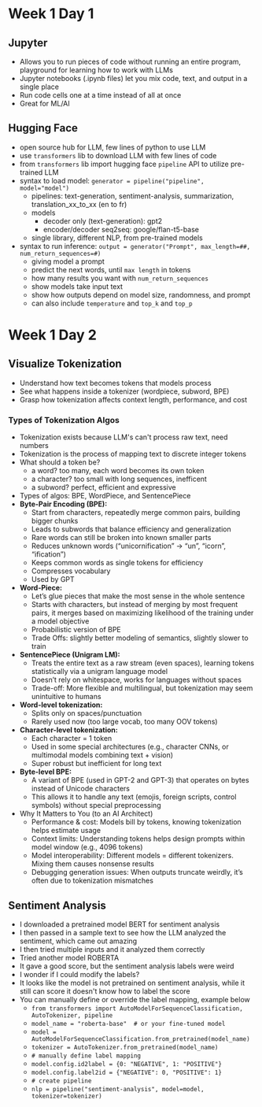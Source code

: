 # Week 1 Day 1

## Jupyter
- Allows you to run pieces of code without running an entire program, playground for learning how to work with LLMs
- Jupyter notebooks (.ipynb files) let you mix code, text, and output in a single place
- Run code cells one at a time instead of all at once
- Great for ML/AI

## Hugging Face
- open source hub for LLM, few lines of python to use LLM
- use `transformers` lib to download LLM with few lines of code
- from `transformers` lib import hugging face `pipeline` API to utilize pre-trained LLM
- syntax to load model: `generator = pipeline("pipeline", model="model")`
    - pipelines: text-generation, sentiment-analysis, summarization, translation_xx_to_xx (en to fr)
    - models
        - decoder only (text-generation): gpt2
        - encoder/decoder seq2seq: google/flan-t5-base
    - single library, different NLP, from pre-trained models
- syntax to run inference: `output = generator("Prompt", max_length=##, num_return_sequences=#)`
    - giving model a prompt
    - predict the next words, until `max length` in tokens
    - how many results you want with `num_return_sequences`
    - show models take input text
    - show how outputs depend on model size, randomness, and prompt
    - can also include `temperature` and `top_k` and `top_p`

# Week 1 Day 2

## Visualize Tokenization
- Understand how text becomes tokens that models process
- See what happens inside a tokenizer (wordpiece, subword, BPE)
- Grasp how tokenization affects context length, performance, and cost

### Types of Tokenization Algos
- Tokenization exists because LLM's can't process raw text, need numbers
- Tokenization is the process of mapping text to discrete integer tokens
- What should a token be?
    - a word? too many, each word becomes its own token
    - a character? too small with long sequences, inefficent
    - a subword? perfect, efficient and expressive
- Types of algos: BPE, WordPiece, and SentencePiece
- **Byte-Pair Encoding (BPE):**
    - Start from characters, repeatedly merge common pairs, building bigger chunks
    - Leads to subwords that balance efficiency and generalization
    - Rare words can still be broken into known smaller parts
    - Reduces unknown words (“unicornification” → “un”, “icorn”, “ification”)
    - Keeps common words as single tokens for efficiency
    - Compresses vocabulary
    - Used by GPT
- **Word-Piece:**
    - Let’s glue pieces that make the most sense in the whole sentence
    - Starts with characters, but instead of merging by most frequent pairs, it merges based on maximizing likelihood of the training under a model objective
    - Probabilistic version of BPE
    - Trade Offs: slightly better modeling of semantics, slightly slower to train
- **SentencePiece (Unigram LM):**
    - Treats the entire text as a raw stream (even spaces), learning tokens statistically via a unigram language model
    - Doesn’t rely on whitespace, works for languages without spaces
    - Trade-off: More flexible and multilingual, but tokenization may seem unintuitive to humans
- **Word-level tokenization:**
    - Splits only on spaces/punctuation
    - Rarely used now (too large vocab, too many OOV tokens)
- **Character-level tokenization:**
    - Each character = 1 token
    - Used in some special architectures (e.g., character CNNs, or multimodal models combining text + vision)
    - Super robust but inefficient for long text
- **Byte-level BPE:**
    - A variant of BPE (used in GPT-2 and GPT-3) that operates on bytes instead of Unicode characters
    - This allows it to handle any text (emojis, foreign scripts, control symbols) without special preprocessing
- Why It Matters to You (to an AI Architect)
    - Performance & cost: Models bill by tokens, knowing tokenization helps estimate usage
    - Context limits: Understanding tokens helps design prompts within model window (e.g., 4096 tokens)
    - Model interoperability: Different models = different tokenizers. Mixing them causes nonsense results
    - Debugging generation issues: When outputs truncate weirdly, it’s often due to tokenization mismatches

## Sentiment Analysis
- I downloaded a pretrained model BERT for sentiment analysis
- I then passed in a sample text to see how the LLM analyzed the sentiment, which came out amazing
- I then tried multiple inputs and it analyzed them correctly
- Tried another model ROBERTA
- It gave a good score, but the sentiment analysis labels were weird
- I wonder if I could modify the labels?
- It looks like the model is not pretrained on sentiment analysis, while it still can score it doesn't know how to label the score
- You can manually define or override the label mapping, example below
    - ``from transformers import AutoModelForSequenceClassification, AutoTokenizer, pipeline``
    - ``model_name = "roberta-base"  # or your fine-tuned model``
    - ``model = AutoModelForSequenceClassification.from_pretrained(model_name)``
    - ``tokenizer = AutoTokenizer.from_pretrained(model_name)``
    - ``# manually define label mapping``
    - ``model.config.id2label = {0: "NEGATIVE", 1: "POSITIVE"}``
    - ``model.config.label2id = {"NEGATIVE": 0, "POSITIVE": 1}``
    - ``# create pipeline``
    - ``nlp = pipeline("sentiment-analysis", model=model, tokenizer=tokenizer)``

